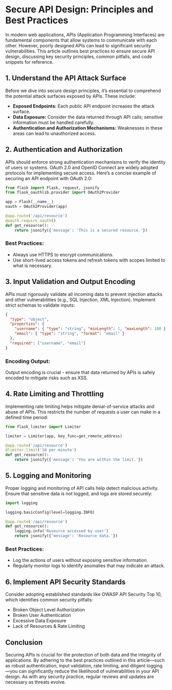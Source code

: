 # Secure API Design: Principles and Best Practices

In modern web applications, APIs (Application Programming Interfaces) are fundamental components that allow systems to communicate with each other. However, poorly designed APIs can lead to significant security vulnerabilities. This article outlines best practices to ensure secure API design, discussing key security principles, common pitfalls, and code snippets for reference.

## 1. Understand the API Attack Surface

Before we dive into secure design principles, it’s essential to comprehend the potential attack surfaces exposed by APIs. These include:
- **Exposed Endpoints:** Each public API endpoint increases the attack surface.
- **Data Exposure:** Consider the data returned through API calls; sensitive information must be handled carefully.
- **Authentication and Authorization Mechanisms:** Weaknesses in these areas can lead to unauthorized access.

## 2. Authentication and Authorization

APIs should enforce strong authentication mechanisms to verify the identity of users or systems. OAuth 2.0 and OpenID Connect are widely adopted protocols for implementing secure access. Here’s a concise example of securing an API endpoint with OAuth 2.0:

```python
from flask import Flask, request, jsonify
from flask_oauthlib.provider import OAuth2Provider

app = Flask(__name__)
oauth = OAuth2Provider(app)

@app.route('/api/resource')
@oauth.require_oauth()
def get_resource():
    return jsonify({'message': 'This is a secured resource.'})
```

### Best Practices:
- Always use HTTPS to encrypt communications.
- Use short-lived access tokens and refresh tokens with scopes limited to what is necessary.

## 3. Input Validation and Output Encoding

APIs must rigorously validate all incoming data to prevent injection attacks and other vulnerabilities (e.g., SQL Injection, XML Injection). Implement strict schemas to validate inputs:

```json
{
  "type": "object",
  "properties": {
    "username": { "type": "string", "minLength": 1, "maxLength": 100 },
    "email": { "type": "string", "format": "email" }
  },
  "required": ["username", "email"]
}
```

### Encoding Output:
Output encoding is crucial - ensure that data returned by APIs is safely encoded to mitigate risks such as XSS.

## 4. Rate Limiting and Throttling

Implementing rate limiting helps mitigate denial-of-service attacks and abuse of APIs. This restricts the number of requests a user can make in a defined time period:

```python
from flask_limiter import Limiter

limiter = Limiter(app, key_func=get_remote_address)

@app.route('/api/resource')
@limiter.limit('10 per minute')
def get_resource():
    return jsonify({'message': 'You are within the limit.'})
```

## 5. Logging and Monitoring

Proper logging and monitoring of API calls help detect malicious activity. Ensure that sensitive data is not logged, and logs are stored securely:

```python
import logging

logging.basicConfig(level=logging.INFO)

@app.route('/api/resource')
def get_resource():
    logging.info('Resource accessed by user')
    return jsonify({'message': 'Resource data.'})
```

### Best Practices:
- Log the actions of users without exposing sensitive information.
- Regularly monitor logs to identify anomalies that may indicate an attack.

## 6. Implement API Security Standards

Consider adopting established standards like OWASP API Security Top 10, which identifies common security pitfalls:
- Broken Object Level Authorization
- Broken User Authentication
- Excessive Data Exposure
- Lack of Resources & Rate Limiting

## Conclusion

Securing APIs is crucial for the protection of both data and the integrity of applications. By adhering to the best practices outlined in this article—such as robust authentication, input validation, rate limiting, and diligent logging—you can significantly reduce the likelihood of vulnerabilities in your API design. As with any security practice, regular reviews and updates are necessary as threats evolve.
